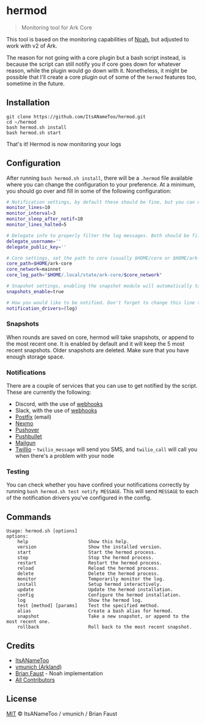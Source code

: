 # hermod

> Monitoring tool for Ark Core

This tool is based on the monitoring capabilities of [Noah](https://github.com/faustbrian/noah), but adjusted to work with v2 of Ark.

The reason for not going with a core plugin but a bash script instead, is because the script can still notify you if core goes down for whatever reason, while the plugin would go down with it. Nonetheless, it might be possible that I'll create a core plugin out of some of the `hermod` features too, sometime in the future.

## Installation

```
git clone https://github.com/ItsANameToo/hermod.git
cd ~/hermod
bash hermod.sh install
bash hermod.sh start
```

That's it! Hermod is now monitoring your logs

## Configuration

After running `bash hermod.sh install`, there will be a `.hermod` file available where you can change the configuration to your preference.
At a minimum, you should go over and fill in some of the following configuration:

```bash
# Notification settings, by default these should be fine, but you can decide to increase / reduce it to your liking
monitor_lines=10
monitor_interval=3
monitor_sleep_after_notif=10
monitor_lines_halted=5

# Delegate info to properly filter the log messages. Both should be filled in with your delegate details.
delegate_username=''
delegate_public_key=''

# Core settings, set the path to core (usually $HOME/core or $HOME/ark-core), and the network (devnet or mainnet).
core_path=$HOME/ark-core
core_network=mainnet
core_log_path="$HOME/.local/state/ark-core/$core_network"

# Snapshot settings, enabling the snapshot module will automatically take snapshots and append blocks to existing snapshots.
snapshots_enable=true

# How you would like to be notified. Don't forget to change this line to one (or more) ways in which you would like to be updated.
notification_drivers=(log)  
```

### Snapshots

When rounds are saved on core, hermod will take snapshots, or append to the most recent one. It is enabled by default and it will keep the 5 most recent snapshots. Older snapshots are deleted. Make sure that you have enough storage space. 

### Notifications

There are a couple of services that you can use to get notified by the script.
These are currently the following:

* Discord, with the use of [webhooks](https://support.discordapp.com/hc/en-us/articles/228383668-Intro-to-Webhooks)
* Slack, with the use of [webhooks](https://api.slack.com/incoming-webhooks)
* [Postfix](https://www.digitalocean.com/community/tutorials/how-to-install-and-configure-postfix-on-ubuntu-16-04) (email)
* [Nexmo](https://nexmo.com/)
* [Pushover](https://pushover.net/)
* [Pushbullet](https://pushbullet.com/)
* [Mailgun](https://mailgun.com/)
* [Twillio](https://www.twilio.com/) - `twilio_message` will send you SMS, and `twilio_call` will call you when there's a problem with your node

### Testing

You can check whether you have confired your notifications correctly by running `bash hermod.sh test notify MESSAGE`. This will send `MESSAGE` to each of the notification drivers you've configured in the config.

## Commands

```
Usage: hermod.sh [options]
options:
    help                      Show this help.
    version                   Show the installed version.
    start                     Start the hermod process.
    stop                      Stop the hermod process.
    restart                   Restart the hermod process.
    reload                    Reload the hermod process.
    delete                    Delete the hermod process.
    monitor                   Temporarily monitor the log.
    install                   Setup hermod interactively.
    update                    Update the hermod installation.
    config                    Configure the hermod installation.
    log                       Show the hermod log.
    test [method] [params]    Test the specified method.
    alias                     Create a bash alias for hermod.
    snapshot                  Take a new snapshot, or append to the most recent one.
    rollback                  Roll back to the most recent snapshot.
```

## Credits

- [ItsANameToo](https://github.com/itsanametoo)
- [vmunich (Arkland)](https://github.com/vmunich)
- [Brian Faust](https://github.com/faustbrian) - Noah implementation
- [All Contributors](../../contributors)

## License

[MIT](LICENSE) © ItsANameToo / vmunich / Brian Faust